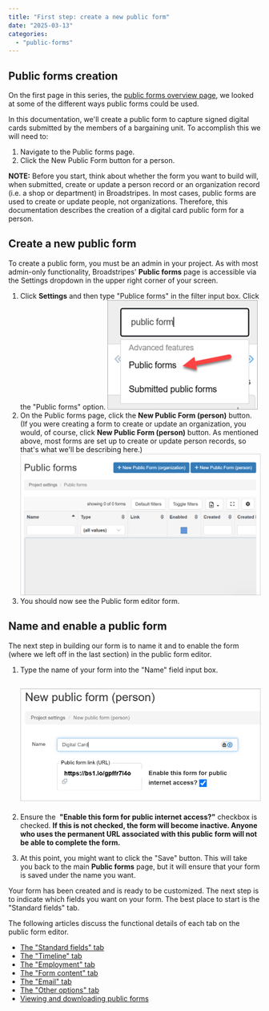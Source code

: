 ```yaml
---
title: "First step: create a new public form"
date: "2025-03-13"
categories: 
  - "public-forms"
---
```


## Public forms creation

On the first page in this series, the [public forms overview page](https://help.broadstripes.com/help-articles/admin-tools/public-forms/public-forms-overview/), we looked at some of the different ways public forms could be used.

In this documentation, we'll create a public form to capture signed digital cards submitted by the members of a bargaining unit. To accomplish this we will need to:

1. Navigate to the Public forms page.
2. Click the New Public Form button for a person.

**NOTE:** Before you start, think about whether the form you want to build will, when submitted, create or update a person record or an organization record (i.e. a shop or department) in Broadstripes. In most cases, public forms are used to create or update people, not organizations. Therefore, this documentation describes the creation of a digital card public form for a person.

## Create a new public form

To create a public form, you must be an admin in your project. As with most admin-only functionality, Broadstripes' **Public forms** page is accessible via the Settings dropdown in the upper right corner of your screen.

1. Click **Settings** and then type "Publice forms" in the filter input box. Click the "Public forms" option. ![](images/SettingsMenuPublicForms-300x218.png)
2. On the Public forms page, click the **New Public Form (person)** button. (If you were creating a form to create or update an organization, you would, of course, click **New Public Form (person)** button. As mentioned above, most forms are set up to create or update person records, so that's what we'll be describing here.) ![](images/PublicFormsMainPage-1024x601.png)
3. You should now see the Public form editor form.

## Name and enable a public form

The next step in building our form is to name it and to enable the form (where we left off in the last section) in the public form editor.

1. Type the name of your form into the "Name" field input box.
    
    ## ![](images/PublicFormsEditPageNameEnable.png)
    
2. Ensure the  **"Enable this form for public internet access?"** checkbox is checked. **If this is not checked, the form will become inactive. Anyone who uses the permanent URL associated with this public form will not be able to complete the form.** 
3. At this point, you might want to click the "Save" button. This will take you back to the main **Public forms** page, but it will ensure that your form is saved under the name you want.

Your form has been created and is ready to be customized. The next step is to indicate which fields you want on your form. The best place to start is the "Standard fields" tab.

The following articles discuss the functional details of each tab on the public form editor.

- [The "Standard fields" tab](https://help.broadstripes.com/help-articles/admin-tools/public-forms/standard-fields-tab-in-public-form/)
- [The "Timeline" tab](https://help.broadstripes.com/help-articles/admin-tools/public-forms/timeline-tab/)
- [The "Employment" tab](https://help.broadstripes.com/help-articles/admin-tools/public-forms/employment-tab/)
- [The "Form content" tab](https://help.broadstripes.com/help-articles/admin-tools/public-forms/form-content-tab/)
- [The "Email" tab](https://help.broadstripes.com/help-articles/admin-tools/public-forms/email-tab/)
- [The "Other options" tab](https://help.broadstripes.com/help-articles/admin-tools/public-forms/other-options-tab/)
- [Viewing and downloading public forms](https://help.broadstripes.com/help-articles/admin-tools/public-forms/viewing-and-downloading-public-forms/)
